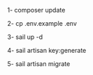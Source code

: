 1- composer update

2- cp .env.example .env

3- sail up -d

4- sail artisan key:generate

5- sail artisan migrate
